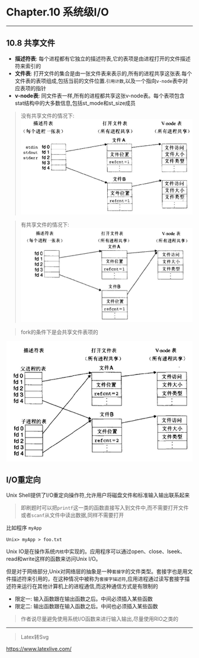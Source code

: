 # Chapter.10 系统级I/O

--------------

## 10.8 共享文件

- **描述符表**: 每个进程都有它独立的描述符表,它的表项是由进程打开的文件描述符来索引的
- **文件表**: 打开文件的集合是由一张文件表来表示的,所有的进程共享这张表.每个文件表的表项组成,包括当前的文件位置.`引用计数`,以及一个指向`v-node`表中对应表项的指针
- **v-node表**: 同文件表一样,所有的进程都共享这张v-node表。每个表项包含stat结构中的大多数信息,包括st_mode和st_size成员

>  没有共享文件的情况下:  
![](s1.jpg)

> 有共享文件的情况下:  
![](s2.jpg)

> fork的条件下是会共享文件表项的

![](s3.jpg)

## I/O重定向

Unix Shell提供了I/O重定向操作符,允许用户将磁盘文件和标准输入输出联系起来

> 即刷题时可以把`printf`这一类的函数直接写入到文件中,而不需要打开文件  
> 或者`scanf`从文件中读出数据,同样不需要打开  

比如程序 `myApp`

```shell
Unix> myApp > foo.txt
```

Unix IO是在操作系统`内核`中实现的。应用程序可以通过open、close、lseek、read和write这样的函数来访问Unix I/O。

但是对于网络部分,Unix对网络层的抽象是一种`套接字`的文件类型。套接字也是用文件描述符来引用的，在这种情况中被称为`套接字描述符`,应用进程通过读写套接字描述符来运行在其他计算机上的进程通信,而这种通信方式是有限制的  
- 限定一: 输入函数跟在输出函数之后。中间必须插入某些函数
- 限定二: 输出函数跟在输入函数之后。中间也必须插入某些函数  

> 作者说尽量避免使用系统I/O函数来进行输入输出,尽量使用RIO之类的






--------------


> Latex转Svg

https://www.latexlive.com/